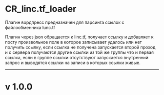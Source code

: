 CR_linc.tf_loader
=================

Плагин вордпресс предназначен для парсинга ссылок с файлообменника lunc.tf

Плагин через json обращается к linc.tf, получает ссылку и добавляет к посту произвольное поле в которое записывает удалось или нет получить ссылку, если ссылка не получена запускается второй проход и с сервера получаются другие ссылки из той же группы что и первая ссылка, если в группе ссылки отсутствуют запускается внутренний запрос и выводятся ссылки на записи в которых ссылки живые.
____

# v 1.0.0
